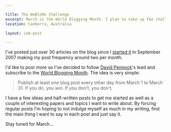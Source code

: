 ```yaml
---

title: The WoBloMo Challenge
excerpt: March is the World Blogging Month. I plan to take up the challenge and write a blog post here every other day in March.
location: Canberra, Australia

layout: iem-post

---
```


I've posted just over 30 articles on the blog since I [started it][start] in
September 2007 making my post frequency around two per month. 

I'd like to post more so I've decided to follow [David Pennock][pennock]'s
lead and subscribe to the [World Blogging Month][woblomo]. The idea is very
simple: 
> Publish at least one blog post every other day from March 1 to March 31. If
> you do, you win. If you don't, you don't.

I have a few ideas and half-written posts to get me started as well as a couple
of interesting papers and topics I want to write about. By forcing regular
posts I'm hoping to not indulge myself as much in my writing, find the main
thing I want to say in each post and just say it. 

Stay tuned for March...

[start]: /iem/introducing-inductio-ex-machina.html
[pennock]: http://blog.oddhead.com/
[woblomo]: http://woblomo.com

